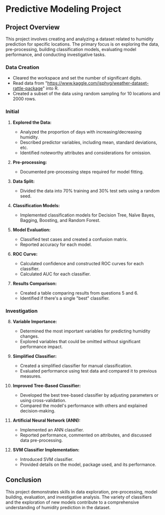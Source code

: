 # Predictive Modeling Project

## Project Overview
This project involves creating and analyzing a dataset related to humidity prediction for specific locations. The primary focus is on exploring the data, pre-processing, building classification models, evaluating model performance, and conducting investigative tasks.

### Data Creation
- Cleared the workspace and set the number of significant digits.
- Read data from "https://www.kaggle.com/jsphyg/weather-dataset-rattle-package" into R.
- Created a subset of the data using random sampling for 10 locations and 2000 rows.

### Initial 
1. **Explored the Data:**
   - Analyzed the proportion of days with increasing/decreasing humidity.
   - Described predictor variables, including mean, standard deviations, etc.
   - Identified noteworthy attributes and considerations for omission.

2. **Pre-processing:**
   - Documented pre-processing steps required for model fitting.

3. **Data Split:**
   - Divided the data into 70% training and 30% test sets using a random seed.

4. **Classification Models:**
   - Implemented classification models for Decision Tree, Naïve Bayes, Bagging, Boosting, and Random Forest.

5. **Model Evaluation:**
   - Classified test cases and created a confusion matrix.
   - Reported accuracy for each model.

6. **ROC Curve:**
   - Calculated confidence and constructed ROC curves for each classifier.
   - Calculated AUC for each classifier.

7. **Results Comparison:**
   - Created a table comparing results from questions 5 and 6.
   - Identified if there's a single "best" classifier.

### Investigation
8. **Variable Importance:**
   - Determined the most important variables for predicting humidity changes.
   - Explored variables that could be omitted without significant performance impact.

9. **Simplified Classifier:**
   - Created a simplified classifier for manual classification.
   - Evaluated performance using test data and compared it to previous measures.

10. **Improved Tree-Based Classifier:**
    - Developed the best tree-based classifier by adjusting parameters or using cross-validation.
    - Compared the model's performance with others and explained decision-making.

11. **Artificial Neural Network (ANN):**
    - Implemented an ANN classifier.
    - Reported performance, commented on attributes, and discussed data pre-processing.

12. **SVM Classifier Implementation:**
    - Introduced SVM classifier.
    - Provided details on the model, package used, and its performance.

## Conclusion
This project demonstrates skills in data exploration, pre-processing, model building, evaluation, and investigative analysis. The variety of classifiers and the exploration of new models contribute to a comprehensive understanding of humidity prediction in the dataset.
